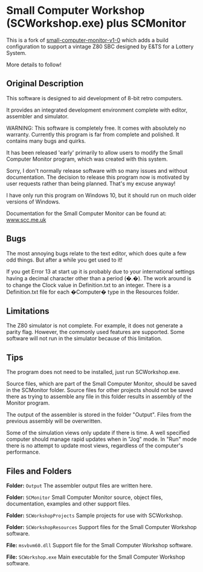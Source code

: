 # Small Computer Workshop (SCWorkshop.exe) plus SCMonitor

This is a fork of [small-computer-monitor-v1-0](https://smallcomputercentral.com/small-computer-monitor/small-computer-monitor-v1-0/) which adds a build configuration to support a vintage Z80 SBC designed by E&TS for a Lottery System.

More details to follow!

## Original Description

This software is designed to aid development of 8-bit retro computers.

It provides an integrated development environment complete with editor,
assembler and simulator.

WARNING: This software is completely free. It comes with absolutely no
warranty. Currently this program is far from complete and polished. It
contains many bugs and quirks.

It has been released 'early' primarily to allow users to modify the 
Small Computer Monitor program, which was created with this system.

Sorry, I don't normally release software with so many issues and without 
documentation. The decision to release this program now is motivated
by user requests rather than being planned. That's my excuse anyway!

I have only run this program on Windows 10, but it should run on much 
older versions of Windows.

Documentation for the Small Computer Monitor can be found at:
www.scc.me.uk

## Bugs

The most annoying bugs relate to the text editor, which does quite a
few odd things. But after a while you get used to it!

If you get Error 13 at start up it is probably due to your international 
settings having a decimal character other than a period (�.�). The work 
around is to change the Clock value in Definition.txt to an integer. 
There is a Definition.txt file for each �Computer� type in the Resources 
folder.

## Limitations

The Z80 simulator is not complete. For example, it does not generate 
a parity flag. However, the commonly used features are supported. 
Some software will not run in the simulator because of this limitation.

## Tips

The program does not need to be installed, just run SCWorkshop.exe.

Source files, which are part of the Small Computer Monitor, should be 
saved in the SCMonitor folder. Source files for other projects should
not be saved there as trying to assemble any file in this folder 
results in assembly of the Monitor program.

The output of the assembler is stored in the folder "Output". Files 
from the previous assembly will be overwritten.

Some of the simulation views only update if there is time. A well
specified computer should manage rapid updates when in "Jog" mode.
In "Run" mode there is no attempt to update most views, regardless
of the computer's performance.

## Files and Folders

**Folder:** `Output`
The assembler output files are written here.

**Folder:** `SCMonitor`
Small Computer Monitor source, object files, documentation, examples 
and other support files.

**Folder:** `SCWorkshopProjects`
Sample projects for use with SCWorkshop.

**Folder:** `SCWorkshopResources`
Support files for the Small Computer Workshop software.

**File:** `msvbvm60.dll`
Support file for the Small Computer Workshop software.

**File:** `SCWorkshop.exe`
Main executable for the Small Computer Workshop software.




